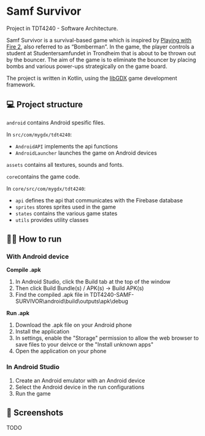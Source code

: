 # Samf Survivor
Project in TDT4240 - Software Architecture. 

Samf Survivor is a survival-based game which is inspired by [Playing with Fire 2](https://www.1001games.com/action/playing-with-fire-2), also referred to as “Bomberman”. In the game, the player controls a student at Studentersamfundet in Trondheim that is about to be thrown out by the bouncer. The aim of the game is to eliminate the bouncer by placing bombs and various power-ups strategically on the game board. 

The project is written in Kotlin, using the [libGDX](https://libgdx.com) game development framework. 

## 💻 Project structure

`android` contains Android spesific files.

In `src/com/mygdx/tdt4240`:
- `AndroidAPI` implements the api functions 
- `AndroidLauncher` launches the game on Android devices 

`assets` contains all textures, sounds and fonts.

`core`contains the game code. 

In `core/src/com/mygdx/tdt4240`:
- `api` defines the api that communicates with the Firebase database 
- `sprites` stores sprites used in the game
- `states` contains the various game states
- `utils` provides utility classes 



## 👩‍💻 How to run 

### With Android device

**Compile .apk**

1. In Android Studio, click the Build tab at the top of the window
2. Then click Build Bundle(s) / APK(s) -> Build APK(s)
3. Find the compiled .apk file in TDT4240-SAMF-SURVIVOR\android\build\outputs\apk\debug

**Run .apk**
1. Download the .apk file on your Android phone
2. Install the application
3. In settings, enable the "Storage" permission to allow the web browser to save files to your deivce or the "Install unknown apps"
4. Open the application on your phone

### In Android Studio
1. Create an Android emulator with an Android device
2. Select the Android device in the run configurations 
3. Run the game 


## 🌄 Screenshots
TODO

